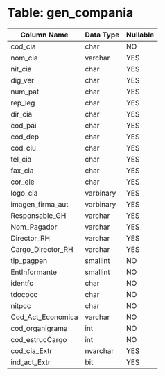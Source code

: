 # Table: gen_compania

| Column Name | Data Type | Nullable |
|-------------|-----------|----------|
| cod_cia | char | NO |
| nom_cia | varchar | YES |
| nit_cia | char | YES |
| dig_ver | char | YES |
| num_pat | char | YES |
| rep_leg | char | YES |
| dir_cia | char | YES |
| cod_pai | char | YES |
| cod_dep | char | YES |
| cod_ciu | char | YES |
| tel_cia | char | YES |
| fax_cia | char | YES |
| cor_ele | char | YES |
| logo_cia | varbinary | YES |
| imagen_firma_aut | varbinary | YES |
| Responsable_GH | varchar | YES |
| Nom_Pagador | varchar | YES |
| Director_RH | varchar | YES |
| Cargo_Director_RH | varchar | YES |
| tip_pagpen | smallint | NO |
| EntInformante | smallint | NO |
| identfc | char | NO |
| tdocpcc | char | NO |
| nitpcc | char | NO |
| Cod_Act_Economica | varchar | NO |
| cod_organigrama | int | NO |
| cod_estrucCargo | int | NO |
| cod_cia_Extr | nvarchar | YES |
| ind_act_Extr | bit | YES |
